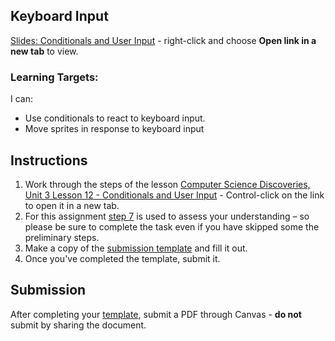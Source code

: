 ---
---

[//]: # ( <p><iframe src="https://douglasurner.github.io/GDP1/units/2/assignments/U2.4-keyboard-input/" width="100%" height="666px"></iframe></p> )

## Keyboard Input

[slides]: #
[template]: https://drive.google.com/open?id=1nBTZ8hCVLIefjz9IUOdtG38kq1BpLH3Cs_yWI6gbIhM

[Slides: Conditionals and User Input][slides] - right-click and choose **Open link in a new tab** to view.

### Learning Targets:

I can:
* Use conditionals to react to keyboard input.
* Move sprites in response to keyboard input

## Instructions

1. Work through the steps of the lesson [Computer Science Discoveries, Unit 3 Lesson 12 - Conditionals and User Input](https://studio.code.org/s/csd3-2018/stage/12/puzzle/1) - Control-click on the link to open it in a new tab.
1. For this assignment [step 7](https://studio.code.org/s/csd3-2018/stage/12/puzzle/7) is used to assess your understanding – so please be sure to complete the task even if you have skipped some the preliminary steps.
1. Make a copy of the [submission template][template] and fill it out.
1. Once you've completed the template, submit it.

## Submission

After completing your [template][], submit a PDF through Canvas - **do not** submit by sharing the document.




